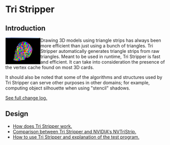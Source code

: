 # Tri Stripper

## Introduction

<img style="float: left;" src="doc/tristripper.png">Drawing 3D models using triangle strips has always been more efficient than just using a bunch of triangles. Tri Stripper automatically generates triangle strips from raw triangles. Meant to be used in runtime, Tri Stripper is fast and efficient. It can take into consideration the presence of the vertex cache found on most 3D cards.

It should also be noted that some of the algorithms and structures used by Tri Stripper can serve other purposes in other domains; for example, computing object silhouette when using "stencil" shadows.

[See full change log.](doc/ChangeLog.md)

## Design

- [How does Tri Stripper work.](doc/How.md)
- [Comparison between Tri Stripper and NVIDIA's NVTriStrip.](doc/VsNvTriStrip.md)
- [How to use Tri Stripper and explanation of the test program.](doc/ChangeLog.md)

